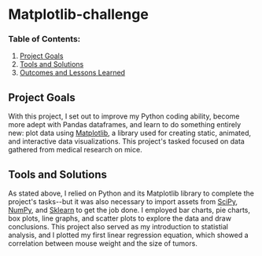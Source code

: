 
# Matplotlib-challenge
### Table of Contents:

 1. [Project Goals](#project-goals)
 2. [Tools and Solutions](#tools-and-solutions)
 3. [Outcomes and Lessons Learned](#outcomes-and-lessons-learned)
   
## Project Goals
With this project, I set out to improve my Python coding ability, become more adept with Pandas dataframes, and learn to do something entirely new: plot data using <a href="https://matplotlib.org/">Matplotlib</a>, a library used for creating static, animated, and interactive data visualizations. This project's tasked focused on data gathered from medical research on mice.

## Tools and Solutions
As stated above, I relied on Python and its Matplotlib library to complete the project's tasks--but it was also necessary to import assets from <a href="https://www.scipy.org/">SciPy</a>, <a href="https://numpy.org/">NumPy</a>, and <a href="https://scikit-learn.org/stable/">Sklearn</a> to get the job done. I employed bar charts, pie charts, box plots, line graphs, and scatter plots to explore the data and draw conclusions. This project also served as my introduction to statistial analysis, and I plotted my first linear regression equation, which showed a correlation between mouse weight and the size of tumors.











